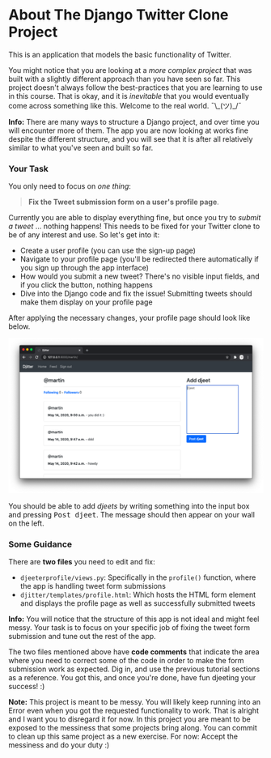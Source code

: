 # About The Django Twitter Clone Project

This is an application that models the basic functionality of Twitter.

You might notice that you are looking at a _more complex project_ that was built with a slightly different approach than you have seen so far. This project doesn't always follow the best-practices that you are learning to use in this course. That is okay, and it is _inevitable_ that you would eventually come across something like this. Welcome to the real world. ¯\\\_(ツ)\_/¯

<div class='alert alert-info' role='alert'>
    <strong>Info:</strong> There are many ways to structure a Django project, and over time you will encounter more of them. The app you are now looking at works fine despite the different structure, and you will see that it is after all relatively similar to what you've seen and built so far.
</div>

### Your Task

You only need to focus on _one thing_:

>**Fix the Tweet submission form on a user's profile page**.

Currently you are able to display everything fine, but once you try to _submit a tweet_ ... nothing happens! This needs to be fixed for your Twitter clone to be of any interest and use. So let's get into it:

- Create a user profile (you can use the sign-up page)
- Navigate to your profile page (you'll be redirected there automatically if you sign up through the app interface)
- How would you submit a new tweet? There's no visible input fields, and if you click the button, nothing happens
- Dive into the Django code and fix the issue! Submitting tweets should make them display on your profile page

After applying the necessary changes, your profile page should look like below.

<img alt="alt" class="img-responsive cn_image" src="https://github.com/CodingNomads/static/blob/main/django/imgs/djitter_input_fixed.png?raw=true">

You should be able to add _djeets_ by writing something into the input box and pressing <kbd>Post djeet</kbd>. The message should then appear on your wall on the left.

### Some Guidance

There are **two files** you need to edit and fix:

- `djeeterprofile/views.py`: Specifically in the `profile()` function, where the app is handling tweet form submissions
- `djitter/templates/profile.html`: Which hosts the HTML form element and displays the profile page as well as successfully submitted tweets

<div class='alert alert-info' role='alert'>
    <strong>Info:</strong> You will notice that the structure of this app is not ideal and might feel messy. Your task is to focus on your specific job of fixing the tweet form submission and tune out the rest of the app.
</div>

The two files mentioned above have **code comments** that indicate the area where you need to correct some of the code in order to make the form submission work as expected. Dig in, and use the previous tutorial sections as a reference. You got this, and once you're done, have fun djeeting your success! :)

<div class='alert alert-warning' role='alert'>
    <strong>Note:</strong> This project is meant to be messy. You will likely keep running into an Error even when you got the requested functionality to work. That is alright and I want you to disregard it for now. In this project you are meant to be exposed to the messiness that some projects bring along. You can commit to clean up this same project as a new exercise. For now: Accept the messiness and do your duty :)
</div>
